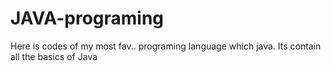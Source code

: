 # JAVA-programing
Here is codes of my most fav.. programing language which java. Its contain all the basics of Java 
